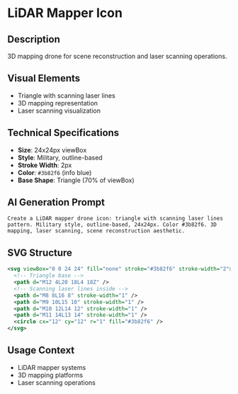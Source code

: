 # LiDAR Mapper Icon

## Description

3D mapping drone for scene reconstruction and laser scanning operations.

## Visual Elements

- Triangle with scanning laser lines
- 3D mapping representation
- Laser scanning visualization

## Technical Specifications

- **Size**: 24x24px viewBox
- **Style**: Military, outline-based
- **Stroke Width**: 2px
- **Color**: `#3b82f6` (info blue)
- **Base Shape**: Triangle (70% of viewBox)

## AI Generation Prompt

```
Create a LiDAR mapper drone icon: triangle with scanning laser lines pattern. Military style, outline-based, 24x24px. Color #3b82f6. 3D mapping, laser scanning, scene reconstruction aesthetic.
```

## SVG Structure

```svg
<svg viewBox="0 0 24 24" fill="none" stroke="#3b82f6" stroke-width="2">
  <!-- Triangle base -->
  <path d="M12 4L20 18L4 18Z" />
  <!-- Scanning laser lines inside -->
  <path d="M8 8L16 8" stroke-width="1" />
  <path d="M9 10L15 10" stroke-width="1" />
  <path d="M10 12L14 12" stroke-width="1" />
  <path d="M11 14L13 14" stroke-width="1" />
  <circle cx="12" cy="12" r="1" fill="#3b82f6" />
</svg>
```

## Usage Context

- LiDAR mapper systems
- 3D mapping platforms
- Laser scanning operations
